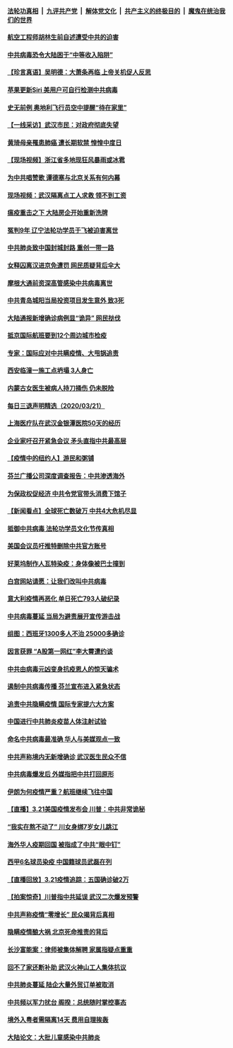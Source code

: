####  [法轮功真相](../../../../basic/blob/master/README.md?t=03230230) &nbsp;|&nbsp; [九评共产党](../../../../9ping.md/blob/master/README.md?t=03230230) &nbsp;|&nbsp; [解体党文化](../../../../jtdwh.md/blob/master/README.md?t=03230230)  &nbsp;|&nbsp; [共产主义的终极目的](../../../../gczydzjmd.md/blob/master/README.md?t=03230230) &nbsp;|&nbsp; [魔鬼在统治我们的世界](../../../../mgztzwmdsj.md/blob/master/README.md?t=03230230) 

#### [航空工程师胡林生前自述遭受中共的迫害](../pages/nsc413/n11963331.md?t=03230230) 

#### [中共病毒恐令大陆困于“中等收入陷阱”](../pages/nsc413/n11963902.md?t=03230230) 

#### [【珍言真语】吴明德：大萧条再临 上帝关机促人反思](../pages/nsc413/n11963456.md?t=03230230) 

#### [苹果更新Siri 美用户可自行检测中共病毒](../pages/nsc413/n11963860.md?t=03230230) 

#### [史无前例 奥地利飞行员空中提醒“待在家里”](../pages/nsc413/n11963581.md?t=03230230) 

#### [【一线采访】武汉市民：对政府彻底失望](../pages/nsc413/n11963263.md?t=03230230) 

#### [黄琦母亲罹患肺癌 遭长期软禁 惶惶中度日](../pages/nsc413/n11963570.md?t=03230230) 

#### [【现场视频】浙江省多地现狂风暴雨或冰雹](../pages/nsc413/n11963526.md?t=03230230) 

#### [为中共唱赞歌 谭德塞与北京关系有何内幕](../pages/nsc413/n11963608.md?t=03230230) 


#### [现场视频：武汉隔离点工人求救 领不到工资](../pages/nsc413/n11963403.md?t=03230230) 

#### [瘟疫重击之下 大陆房企开始重新洗牌](../pages/nsc413/n11963349.md?t=03230230) 

#### [冤判9年 辽宁法轮功学员于飞被迫害离世](../pages/nsc413/n11963450.md?t=03230230) 

#### [中共肺炎致中国封城封路 重创一带一路](../pages/nsc413/n11938461.md?t=03230230) 

#### [女释囚离汉进京免遭罚 网民质疑背后伞大](../pages/nsc413/n11963358.md?t=03230230) 

#### [摩根大通前资深高管感染中共病毒离世](../pages/nsc413/n11963298.md?t=03230230) 

#### [中共青岛城阳当局投资项目发生意外 致3死](../pages/nsc413/n11963232.md?t=03230230) 

#### [大陆通报新增确诊病例显“诡异” 网民挞伐](../pages/nsc413/n11963040.md?t=03230230) 

#### [抵京国际航班要到12个周边城市检疫](../pages/nsc413/n11963122.md?t=03230230) 

#### [专家：国际应对中共瞒疫情、大甩锅追责](../pages/nsc413/n11961316.md?t=03230230) 

#### [西安临潼一施工点坍塌 3人身亡](../pages/nsc413/n11962669.md?t=03230230) 

#### [内蒙古女医生被病人持刀捅伤 仍未脱险](../pages/nsc413/n11962661.md?t=03230230) 

#### [每日三退声明精选（2020/03/21）](../pages/nsc413/n11962642.md?t=03230230) 

#### [上海医疗队在武汉金银潭医院50天的经历](../pages/nsc413/n11962471.md?t=03230230) 

#### [企业家吁召开紧急会议 矛头直指中共最高层](../pages/nsc413/n11962520.md?t=03230230) 

#### [【疫情中的纽约人】游民和粥铺](../pages/nsc413/n11962517.md?t=03230230) 

#### [芬兰广播公司深度调查报告：中共渗透海外](../pages/nsc413/n11962074.md?t=03230230) 

#### [为保政权促经济 中共令党官带头消费下馆子](../pages/nsc413/n11962191.md?t=03230230) 

#### [【新闻看点】全球死亡数破万 中共4大危机尽显](../pages/nsc413/n11961574.md?t=03230230) 

#### [抵御中共病毒 法轮功学员文化节传真相](../pages/nsc413/n11958091.md?t=03230230) 

#### [美国会议员吁推特删除中共官方账号](../pages/nsc413/n11962132.md?t=03230230) 

#### [好莱坞制作人瓦特染疫：身体像被巴士撞到](../pages/nsc413/n11962008.md?t=03230230) 

#### [白宫网站请愿：让我们改叫中共病毒](../pages/nsc413/n11961635.md?t=03230230) 

#### [意大利疫情再恶化 单日死亡793人破纪录](../pages/nsc413/n11962014.md?t=03230230) 

#### [中共病毒蔓延 当局为避责展开宣传游击战](../pages/nsc413/n11961792.md?t=03230230) 

#### [组图：西班牙1300多人不治 25000多确诊](../pages/nsc413/n11961881.md?t=03230230) 

#### [因言获罪 “A股第一网红”李大霄遭约谈](../pages/nsc413/n11961577.md?t=03230230) 

#### [中共由病毒元凶变身抗疫恩人的惊天骗术](../pages/nsc413/n11961906.md?t=03230230) 

#### [遏制中共病毒传播 芬兰宣布进入紧急状态](../pages/nsc413/n11961814.md?t=03230230) 

#### [追责中共隐瞒疫情 国际专家提六大方案](../pages/nsc413/n11961699.md?t=03230230) 

#### [中国进行中共肺炎疫苗人体注射试验](../pages/nsc413/n11961149.md?t=03230230) 

#### [命名中共病毒最准确 华人与美媒观点一致](../pages/nsc413/n11961406.md?t=03230230) 

#### [中共声称境内无新增确诊 武汉医生民众不信](../pages/nsc413/n11961571.md?t=03230230) 

#### [中共病毒爆发后 外媒指把中共打回原形](../pages/nsc413/n11961427.md?t=03230230) 

#### [伊朗为何疫情严重？航班继续飞往中国](../pages/nsc413/n11961400.md?t=03230230) 

#### [【直播】3.21美国疫情发布会 川普：中共非常诡秘](../pages/nsc413/n11961355.md?t=03230230) 

#### [“我实在熬不动了” 川女身绑7岁女儿跳江](../pages/nsc413/n11961413.md?t=03230230) 

#### [海外华人疫期回国 被指成了中共“眼中钉”](../pages/nsc413/n11961279.md?t=03230230) 

#### [西甲6名球员染疫 中国籍球员武磊在列](../pages/nsc413/n11961377.md?t=03230230) 

#### [【直播回放】3.21疫情追踪：五国确诊破2万](../pages/nsc413/n11961231.md?t=03230230) 

#### [【拍案惊奇】川普指中共延误 武汉二次爆发预警](../pages/nsc413/n11960123.md?t=03230230) 

#### [中共声称疫情“零增长” 民众揭背后真相](../pages/nsc413/n11960837.md?t=03230230) 

#### [隐瞒疫情酿大祸 北京死命推责的背后](../pages/nsc413/n11961124.md?t=03230230) 

#### [长沙富能案：律师被集体解聘 家属指疑点重重](../pages/nsc413/n11961014.md?t=03230230) 

#### [回不了家还断补助 武汉火神山工人集体抗议](../pages/nsc413/n11960991.md?t=03230230) 

#### [中共肺炎蔓延 陆企大量外贸订单被取消](../pages/nsc413/n11960367.md?t=03230230) 


#### [中共频以军力扰台 阁揆：总统随时掌控事态](../pages/nsc413/n11960185.md?t=03230230) 

#### [境外入粤者需隔离14天 费用自理挨轰](../pages/nsc413/n11960209.md?t=03230230) 

#### [大陆论文：大批儿童感染中共肺炎](../pages/nsc413/n11960408.md?t=03230230) 

